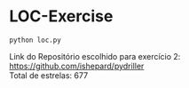 # LOC-Exercise

```
python loc.py
```
Link do Repositório escolhido para exercício 2: https://github.com/ishepard/pydriller \
Total de estrelas: 677
